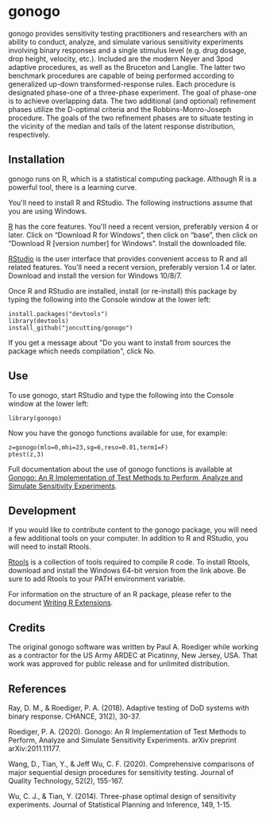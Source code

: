 # gonogo
gonogo provides sensitivity testing practitioners and researchers
with an ability to conduct, analyze, and simulate various sensitivity experiments 
involving binary responses and a single stimulus level (e.g. drug dosage, drop height,
velocity, etc.). Included are the modern Neyer and 3pod adaptive procedures, as well as
the Bruceton and Langlie. The latter two benchmark procedures are capable of being
performed according to generalized up-down transformed-response rules. Each procedure
is designated phase-one of a three-phase experiment. The goal of phase-one is to
achieve overlapping data. The two additional (and optional) refinement phases utilize
the D-optimal criteria and the Robbins-Monro-Joseph procedure. The goals of the two
refinement phases are to situate testing in the vicinity of the median and tails of the 
latent response distribution, respectively.

## Installation

gonogo runs on R, which is a statistical computing package. Although R is a powerful
tool, there is a learning curve.

You'll need to install R and RStudio. The following instructions assume that you are
using Windows. 

[R](https://cran.rstudio.com) has the core features. You'll need a recent version, 
preferably version 4 or later. Click on “Download R for Windows”, then click on “base”, 
then click on “Download R [version number] for Windows”. Install the downloaded file. 

[RStudio](https://rstudio.com/products/rstudio/download/#download) is the user interface
that provides convenient access to R and all related features. You'll need a recent version,
preferably version 1.4 or later. Download and install the version for Windows 10/8/7. 

Once R and RStudio are installed, install (or re-install) this package by typing the following into
the Console window at the lower left:

    install.packages("devtools")
    library(devtools)
    install_github("joncutting/gonogo")
    
If you get a message about "Do you want to install from sources the package which needs 
compilation", click No.
    
## Use

To use gonogo, start RStudio and type the following into the Console window at the lower left:

    library(gonogo)

Now you have the gonogo functions available for use, for example:

    z=gonogo(mlo=0,mhi=23,sg=6,reso=0.01,term1=F)
    ptest(z,3)

Full documentation about the use of gonogo functions is available at [Gonogo: An R Implementation of Test Methods to Perform, Analyze and Simulate Sensitivity Experiments](https://arxiv.org/abs/2011.11177).

## Development

If you would like to contribute content to the gonogo package, you will need a few
additional tools on your computer. In addition to R and RStudio, you will need
to install Rtools.

[Rtools](https://cran.r-project.org/bin/windows/Rtools/) is a collection of tools required
to compile R code. To install Rtools, download and install the Windows 64-bit version
from the link above. Be sure to add Rtools to your PATH environment variable.

For information on the structure of an R package, please refer to the document [Writing R Extensions](https://cran.r-project.org/doc/manuals/r-release/R-exts.html).

## Credits

The original gonogo software was written by Paul A. Roediger while working as a contractor 
for the US Army ARDEC at Picatinny, New Jersey, USA. That work was approved for public release 
and for unlimited distribution. 

## References

Ray, D. M., & Roediger, P. A. (2018). Adaptive testing of DoD systems with binary response. CHANCE, 31(2), 30-37.

Roediger, P. A. (2020). Gonogo: An R Implementation of Test Methods to Perform, Analyze and Simulate Sensitivity Experiments. arXiv preprint arXiv:2011.11177.

Wang, D., Tian, Y., & Jeff Wu, C. F. (2020). Comprehensive comparisons of major sequential design procedures for sensitivity testing. Journal of Quality Technology, 52(2), 155-167.

Wu, C. J., & Tian, Y. (2014). Three-phase optimal design of sensitivity experiments. Journal of Statistical Planning and Inference, 149, 1-15.
